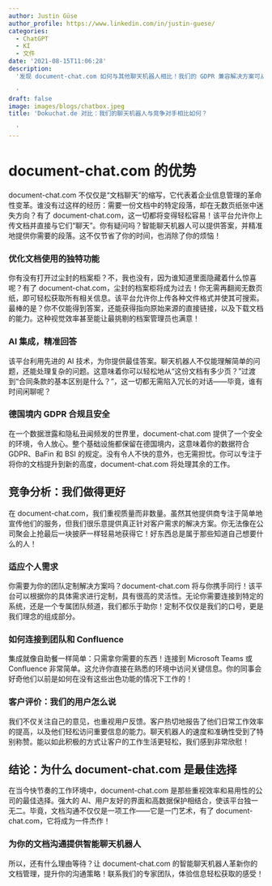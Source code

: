 ```yaml
---
author: Justin Güse
author_profile: https://www.linkedin.com/in/justin-guese/
categories:
  - ChatGPT
  - KI
  - 文件
date: '2021-08-15T11:06:28'
description:
  '发现 document-chat.com 如何与其他聊天机器人相比！我们的 GDPR 兼容解决方案可从您的文档中提供精确的答案。

  '
draft: false
image: images/blogs/chatbox.jpeg
title: 'Dokuchat.de 对比：我们的聊天机器人与竞争对手相比如何？

  '
---
```


# document-chat.com 的优势

document-chat.com 不仅仅是“文档聊天”的缩写，它代表着企业信息管理的革命性变革。谁没有过这样的经历：需要一份文档中的特定段落，却在无数页纸张中迷失方向？有了 document-chat.com，这一切都将变得轻松容易！该平台允许你上传文档并直接与它们“聊天”。你有疑问吗？智能聊天机器人可以提供答案，并精准地提供你需要的段落。这不仅节省了你的时间，也消除了你的烦恼！

### 优化文档使用的独特功能

你有没有打开过尘封的档案柜？不，我也没有，因为谁知道里面隐藏着什么惊喜呢？有了 document-chat.com，尘封的档案柜将成为过去！你无需再翻阅无数页纸，即可轻松获取所有相关信息。该平台允许你上传各种文件格式并使其可搜索。最棒的是？你不仅能得到答案，还能获得指向原始来源的直接链接，以及下载文档的能力。这种视觉效率甚至能让最挑剔的档案管理员也满意！

### AI 集成，精准回答

该平台利用先进的 AI 技术，为你提供最佳答案。聊天机器人不仅能理解简单的问题，还能处理复杂的问题。这意味着你可以轻松地从“这份文档有多少页？”过渡到“合同条款的基本区别是什么？”，这一切都无需陷入冗长的对话——毕竟，谁有时间闲聊呢？

### 德国境内 GDPR 合规且安全

在一个数据泄露和隐私丑闻频发的世界里，document-chat.com 提供了一个安全的环境，令人放心。整个基础设施都保留在德国境内，这意味着你的数据符合 GDPR、BaFin 和 BSI 的规定。没有令人不快的意外，也无需担忧。你可以专注于将你的文档提升到新的高度，document-chat.com 将处理其余的工作。

## 竞争分析：我们做得更好

在 document-chat.com，我们重视质量而非数量。虽然其他提供商专注于简单地宣传他们的服务，但我们很乐意提供真正针对客户需求的解决方案。你无法像在公司聚会上抢最后一块披萨一样轻易地获得它！好东西总是属于那些知道自己想要什么的人！

### 适应个人需求

你需要为你的团队定制解决方案吗？document-chat.com 将与你携手同行！该平台可以根据你的具体需求进行定制，具有很高的灵活性。无论你需要连接到特定的系统，还是一个专属团队频道，我们都乐于助你！定制不仅仅是我们的口号，更是我们理念的组成部分。

### 如何连接到团队和 Confluence

集成就像自助餐一样简单：只需拿你需要的东西！连接到 Microsoft Teams 或 Confluence 非常简单。这允许你直接在熟悉的环境中访问关键信息。你的同事会好奇他们以前是如何在没有这些出色功能的情况下工作的！

### 客户评价：我们的用户怎么说

我们不仅关注自己的意见，也重视用户反馈。客户热切地报告了他们日常工作效率的提高，以及他们轻松访问重要信息的能力。聊天机器人的速度和准确性受到了特别称赞。能以如此积极的方式让客户的工作生活更轻松，我们感到非常欣慰！

## 结论：为什么 document-chat.com 是最佳选择

在当今快节奏的工作环境中，document-chat.com 是那些重视效率和易用性的公司的最佳选择。强大的 AI、用户友好的界面和高数据保护相结合，使该平台独一无二。毕竟，文档沟通不仅仅是一项工作——它是一门艺术，有了 document-chat.com，它将成为一件杰作！

### 为你的文档沟通提供智能聊天机器人

所以，还有什么理由等待？让 document-chat.com 的智能聊天机器人革新你的文档管理，提升你的沟通策略！联系我们的专家团队，体验信息轻松获取的感受！
